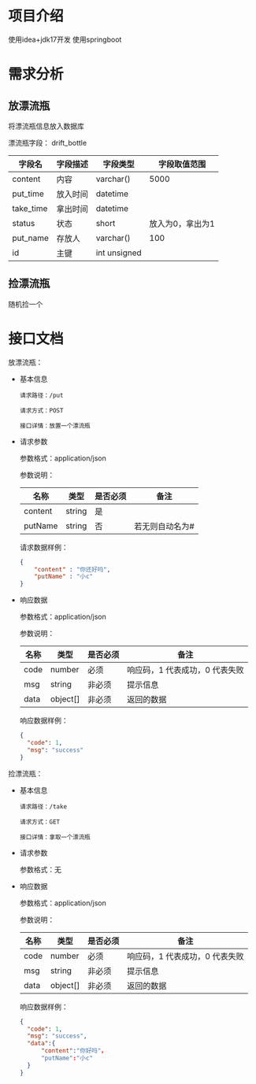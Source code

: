 # 项目介绍
使用idea+jdk17开发
使用springboot
# 需求分析
## 放漂流瓶

将漂流瓶信息放入数据库

漂流瓶字段：
drift_bottle

| 字段名    | 字段描述 | 字段类型     | 字段取值范围     |
| --------- | -------- | ------------ | ---------------- |
| content   | 内容     | varchar()    | 5000             |
| put_time  | 放入时间 | datetime     |                  |
| take_time | 拿出时间 | datetime     |                  |
| status    | 状态     | short        | 放入为0，拿出为1 |
| put_name  | 存放人   | varchar()    | 100              |
| id        | 主键     | int unsigned |                  |



## 捡漂流瓶
随机捡一个

# 接口文档

放漂流瓶：

- 基本信息

    ```
    请求路径：/put

    请求方式：POST

    接口详情：放置一个漂流瓶
	```

- 请求参数

    参数格式：application/json

    参数说明：

    | 名称    | 类型   | 是否必须 | 备注            |
    | ------- | ------ | -------- | --------------- |
    | content | string | 是       |                 |
    | putName | string | 否       | 若无则自动名为# |

    请求数据样例：

    ```json
    {
    	"content" : "你还好吗",
    	"putName" : "小c"
    }
    ```

    

- 响应数据

    参数格式：application/json
    	
    参数说明：

    | 名称 | 类型     | 是否必须 | 备注                           |
    | ---- | -------- | -------- | ------------------------------ |
    | code | number   | 必须     | 响应码，1 代表成功，0 代表失败 |
    | msg  | string   | 非必须   | 提示信息                       |
    | data | object[] | 非必须   | 返回的数据                     |
    
    响应数据样例：
    
    ```json
    {
      "code": 1,
      "msg": "success"
    }
    ```

捡漂流瓶：
- 基本信息

    ```
    请求路径：/take

    请求方式：GET

    接口详情：拿取一个漂流瓶
	```

- 请求参数

    参数格式：无

- 响应数据

    参数格式：application/json
    	
    参数说明：

    | 名称 | 类型     | 是否必须 | 备注                           |
    | ---- | -------- | -------- | ------------------------------ |
    | code | number   | 必须     | 响应码，1 代表成功，0 代表失败 |
    | msg  | string   | 非必须   | 提示信息                       |
    | data | object[] | 非必须   | 返回的数据                     |
    
    响应数据样例：
    
    ```json
    {
      "code": 1,
      "msg": "success",
      "data":{
          "content":"你好吗"，
          "putName":"小c"
      }
    }
    ```